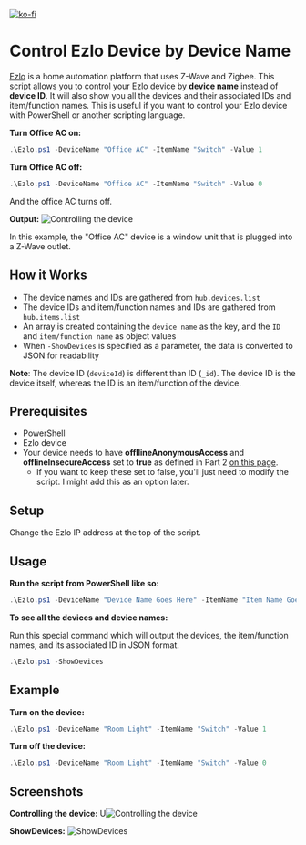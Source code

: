 
[![ko-fi](https://ko-fi.com/img/githubbutton_sm.svg)](https://ko-fi.com/asheroto)
# Control Ezlo Device by Device Name
[Ezlo](https://www.ezlo.com/) is a home automation platform that uses Z-Wave and Zigbee. This script allows you to control your Ezlo device by **device name** instead of **device ID**. It will also show you all the devices and their associated IDs and item/function names. This is useful if you want to control your Ezlo device with PowerShell or another scripting language.

**Turn Office AC on:**
```powershell
.\Ezlo.ps1 -DeviceName "Office AC" -ItemName "Switch" -Value 1
```
**Turn Office AC off:**
```powershell
.\Ezlo.ps1 -DeviceName "Office AC" -ItemName "Switch" -Value 0
```
And the office AC turns off.

**Output:**
![Controlling the device](https://github.com/asheroto/EzloDeviceNameControl/assets/49938263/98c942b4-f92d-4875-b213-1fec5fa08002)

In this example, the "Office AC" device is a window unit that is plugged into a Z-Wave outlet.

## How it Works
- The device names and IDs are gathered from `hub.devices.list`
- The device IDs and item/function names and IDs are gathered from `hub.items.list`
- An array is created containing the `device name` as the key, and the `ID` and `item/function name` as object values 
- When `-ShowDevices` is specified as a parameter, the data is converted to JSON for readability

**Note**: The device ID (`deviceId`) is different than ID (`_id`). The device ID is the device itself, whereas the ID is an item/function of the device.

## Prerequisites

- PowerShell
- Ezlo device
- Your device needs to have **offllineAnonymousAccess** and **offlineInsecureAccess** set to **true** as defined in Part 2 [on this page](https://support.getvera.com/hc/en-us/articles/360016339799-Ezlo-platform-How-to-use-HTTP-API-commands-aka-Luup-Requests).
	- If you want to keep these set to false, you'll just need to modify the script. I might add this as an option later.

## Setup
Change the Ezlo IP address at the top of the script.

## Usage
**Run the script from PowerShell like so:**
```powershell
.\Ezlo.ps1 -DeviceName "Device Name Goes Here" -ItemName "Item Name Goes Here" -Value Value_Integer_Goes_Here
```
**To see all the devices and device names:**

Run this special command which will output the devices, the item/function names, and its associated ID in JSON format.
```powershell
.\Ezlo.ps1 -ShowDevices
```
## Example
**Turn on the device:**
```powershell
.\Ezlo.ps1 -DeviceName "Room Light" -ItemName "Switch" -Value 1
```
**Turn off the device:**
```powershell
.\Ezlo.ps1 -DeviceName "Room Light" -ItemName "Switch" -Value 0
```

## Screenshots
**Controlling the device:**
U![Controlling the device](https://github.com/asheroto/EzloDeviceNameControl/assets/49938263/98c942b4-f92d-4875-b213-1fec5fa08002)

**ShowDevices:**
![ShowDevices](https://github.com/asheroto/EzloDeviceNameControl/assets/49938263/b9f6ec2d-81cd-41e8-b92c-310ea7a283c7)